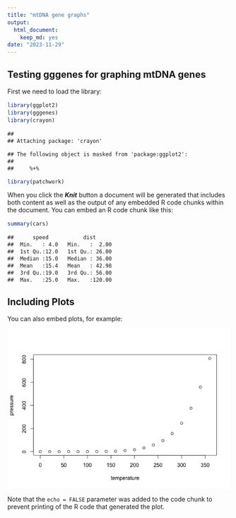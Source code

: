 ```yaml
---
title: "mtDNA gene graphs"
output: 
  html_document: 
    keep_md: yes
date: "2023-11-29"
---
```




## Testing gggenes for graphing mtDNA genes

First we need to load the library:


```r
library(ggplot2)
library(gggenes)
library(crayon)
```

```
## 
## Attaching package: 'crayon'
```

```
## The following object is masked from 'package:ggplot2':
## 
##     %+%
```

```r
library(patchwork)
```

When you click the _**Knit**_ button a document will be generated that includes both content as well as the output of any embedded R code chunks within the document. You can embed an R code chunk like this:


```r
summary(cars)
```

```
##      speed           dist       
##  Min.   : 4.0   Min.   :  2.00  
##  1st Qu.:12.0   1st Qu.: 26.00  
##  Median :15.0   Median : 36.00  
##  Mean   :15.4   Mean   : 42.98  
##  3rd Qu.:19.0   3rd Qu.: 56.00  
##  Max.   :25.0   Max.   :120.00
```

## Including Plots

You can also embed plots, for example:

![](gggenes_files/figure-html/pressure-1.png)<!-- -->

Note that the `echo = FALSE` parameter was added to the code chunk to prevent printing of the R code that generated the plot.
